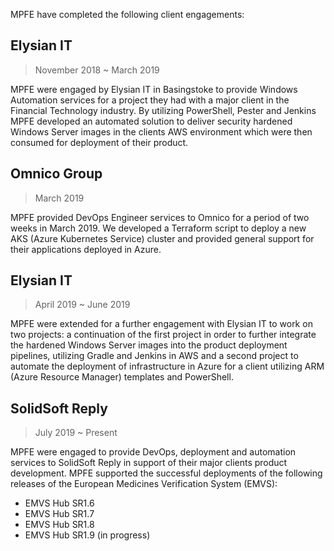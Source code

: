 MPFE have completed the following client engagements:

## Elysian IT

> November 2018 ~ March 2019

MPFE were engaged by Elysian IT in Basingstoke to provide Windows Automation services for a project they had with a major client in 
the Financial Technology industry. By utilizing PowerShell, Pester and Jenkins MPFE developed an automated solution to deliver security 
hardened Windows Server images in the clients AWS environment which were then consumed for deployment of their product.

## Omnico Group 

> March 2019

MPFE provided DevOps Engineer services to Omnico for a period of two weeks in March 2019. We developed a Terraform script to deploy a 
new AKS (Azure Kubernetes Service) cluster and provided general support for their applications deployed in Azure.

## Elysian IT

> April 2019 ~ June 2019

MPFE were extended for a further engagement with Elysian IT to work on two projects: a continuation of the first project in order to
further integrate the hardened Windows Server images into the product deployment pipelines, utilizing Gradle and Jenkins in AWS and a 
second project to automate the deployment of infrastructure in Azure for a client utilizing ARM (Azure Resource Manager) templates
and PowerShell.

## SolidSoft Reply

> July 2019 ~ Present

MPFE were engaged to provide DevOps, deployment and automation services to SolidSoft Reply in support of their major clients
product development. MPFE supported the successful deployments of the following releases of the European Medicines Verification 
System (EMVS):

- EMVS Hub SR1.6
- EMVS Hub SR1.7
- EMVS Hub SR1.8
- EMVS Hub SR1.9 (in progress)
